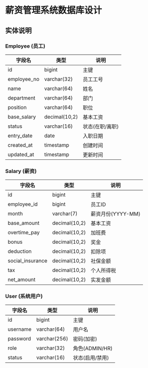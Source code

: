 # 薪资管理系统数据库设计

## 实体说明

### Employee (员工)
| 字段名 | 类型 | 说明 |
|--------|------|------|
| id | bigint | 主键 |
| employee_no | varchar(32) | 员工工号 |
| name | varchar(64) | 姓名 |
| department | varchar(64) | 部门 |
| position | varchar(64) | 职位 |
| base_salary | decimal(10,2) | 基本工资 |
| status | varchar(16) | 状态(在职/离职) |
| entry_date | date | 入职日期 |
| created_at | timestamp | 创建时间 |
| updated_at | timestamp | 更新时间 |

### Salary (薪资)
| 字段名 | 类型 | 说明 |
|--------|------|------|
| id | bigint | 主键 |
| employee_id | bigint | 员工ID |
| month | varchar(7) | 薪资月份(YYYY-MM) |
| base_amount | decimal(10,2) | 基本工资 |
| overtime_pay | decimal(10,2) | 加班费 |
| bonus | decimal(10,2) | 奖金 |
| deduction | decimal(10,2) | 扣除项 |
| social_insurance | decimal(10,2) | 社保金额 |
| tax | decimal(10,2) | 个人所得税 |
| net_amount | decimal(10,2) | 实发金额 |

### User (系统用户)
| 字段名 | 类型 | 说明 |
|--------|------|------|
| id | bigint | 主键 |
| username | varchar(64) | 用户名 |
| password | varchar(256) | 密码(加密) |
| role | varchar(32) | 角色(ADMIN/HR) |
| status | varchar(16) | 状态(启用/禁用) |
